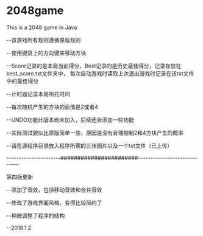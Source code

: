 # 2048game
This is a 2048 game in Java


--该游戏所有规则遵循原版规则


--使用键盘上的方向键来移动方块


--Score记录的是本局当前得分，Best记录的是历史最佳得分，记录存放在best_score.txt文件夹中，
  每次启动游戏时读取上次退出游戏时记录在该txt文件中的最佳得分


--计时器记录本局所花时间


--每次随机产生的方块的面值是2或者4


--UNDO功能此版本尚未加入，后续还会添加一些功能


--实际测试貌似比原版简单一些，原因是没有合理控制2和4方块产生的概率


--请在源程序目录放入程序所需的三张图片以及一个txt文件（已上传）


----------------------#######################-----------------------------


第四版更新

--添加了音效，包括移动音效和合并音效


--修改了游戏界面风格，变得比较简约了


--稍微调整了程序的结构

--2018.1.2
